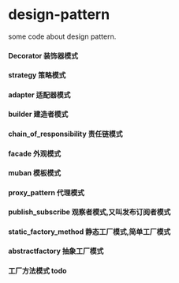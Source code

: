 ﻿# design-pattern
some code about design pattern.


#### Decorator 装饰器模式
#### strategy 策略模式
#### adapter 适配器模式
#### builder 建造者模式
#### chain_of_responsibility 责任链模式
#### facade 外观模式
#### muban 模板模式
#### proxy_pattern 代理模式
#### publish_subscribe 观察者模式,又叫发布订阅者模式
#### static_factory_method 静态工厂模式,简单工厂模式
#### abstractfactory 抽象工厂模式
#### 工厂方法模式 todo